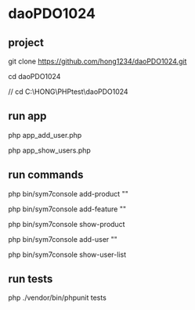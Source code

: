 # daoPDO1024

## project

git clone https://github.com/hong1234/daoPDO1024.git

cd daoPDO1024

// cd C:\HONG\PHPtest\daoPDO1024

## run app

php app_add_user.php

php app_show_users.php

## run commands 

php bin/sym7console add-product "<product name>"

php bin/sym7console add-feature <productID> "<feature name>"

php bin/sym7console show-product <productID>


php bin/sym7console add-user "<name>" <email> <password>

php bin/sym7console show-user-list

## run tests

php ./vendor/bin/phpunit tests